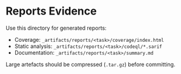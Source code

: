 # Reports Evidence

Use this directory for generated reports:
- Coverage: `_artifacts/reports/<task>/coverage/index.html`
- Static analysis: `_artifacts/reports/<task>/codeql/*.sarif`
- Documentation: `_artifacts/reports/<task>/summary.md`

Large artefacts should be compressed (`.tar.gz`) before committing.
